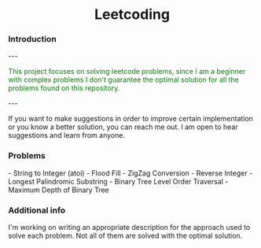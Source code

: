 <h1 style="text-align: center">Leetcoding</h1>
<div>
    <h3>Introduction</h3>
    ---
    <p style="color: green">This project focuses on solving leetcode problems, since I am a beginner 
    with complex problems I don't guarantee the optimal solution for all the problems found on this repository.</p>
    ---
    <p>If you want to make suggestions in order to improve certain implementation or you know a better solution, you can reach me out. I am open to hear suggestions and learn from anyone.</p>
</div>
<div>
    <h3>Problems</h3>
    - String to Integer (atoi)
    - Flood Fill
    - ZigZag Conversion
    - Reverse Integer
    - Longest Palindromic Substring
    - Binary Tree Level Order Traversal
    - Maximum Depth of Binary Tree
</div>
<div>
    <h3>Additional info</h3>
    <p>I'm working on writing an appropriate description for the approach used to solve each problem. Not all of them are solved with the optimal solution.</p>
</div>
